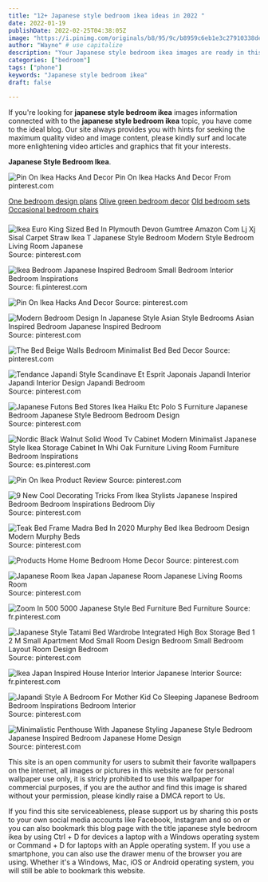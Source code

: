 ```yaml
---
title: "12+ Japanese style bedroom ikea ideas in 2022 "
date: 2022-01-19
publishDate: 2022-02-25T04:38:05Z
image: "https://i.pinimg.com/originals/b8/95/9c/b8959c6eb1e3c27910338de9759d307a.jpg"
author: "Wayne" # use capitalize
description: "Your Japanese style bedroom ikea images are ready in this website. Japanese style bedroom ikea are a topic that is being searched for and liked by netizens today. You can Get the Japanese style bedroom ikea files here. Download all free photos and vectors."
categories: ["bedroom"]
tags: ["phone"]
keywords: "Japanese style bedroom ikea"
draft: false

---
```


If you're looking for **japanese style bedroom ikea** images information connected with to the **japanese style bedroom ikea** topic, you have come to the ideal  blog.  Our site always  provides you with  hints  for seeking  the maximum  quality video and image  content, please kindly surf and locate more enlightening video articles and graphics  that fit your interests.

**Japanese Style Bedroom Ikea**. 

![Pin On Ikea Hacks And Decor](https://i.pinimg.com/736x/c4/6a/d4/c46ad406c5716cf1fef98ad9eab2dc1f.jpg "Pin On Ikea Hacks And Decor")
Pin On Ikea Hacks And Decor From pinterest.com

[One bedroom design plans](/one-bedroom-design-plans/)
[Olive green bedroom decor](/olive-green-bedroom-decor/)
[Old bedroom sets](/old-bedroom-sets/)
[Occasional bedroom chairs](/occasional-bedroom-chairs/)



### 

 


![Ikea Euro King Sized Bed In Plymouth Devon Gumtree Amazon Com Lj Xj Sisal Carpet Straw Ikea T Japanese Style Bedroom Modern Style Bedroom Living Room Japanese](https://i.pinimg.com/originals/c0/b9/6a/c0b96a7773030c169c56061d2ab378c9.jpg "Ikea Euro King Sized Bed In Plymouth Devon Gumtree Amazon Com Lj Xj Sisal Carpet Straw Ikea T Japanese Style Bedroom Modern Style Bedroom Living Room Japanese")
Source: pinterest.com

 

![Ikea Bedroom Japanese Inspired Bedroom Small Bedroom Interior Bedroom Inspirations](https://i.pinimg.com/originals/b7/aa/b0/b7aab008e7ef82445f873adae7043b00.jpg "Ikea Bedroom Japanese Inspired Bedroom Small Bedroom Interior Bedroom Inspirations")
Source: fi.pinterest.com

 

![Pin On Ikea Hacks And Decor](https://i.pinimg.com/736x/c4/6a/d4/c46ad406c5716cf1fef98ad9eab2dc1f.jpg "Pin On Ikea Hacks And Decor")
Source: pinterest.com

 

![Modern Bedroom Design In Japanese Style Asian Style Bedrooms Asian Inspired Bedroom Japanese Inspired Bedroom](https://i.pinimg.com/originals/ce/61/83/ce6183f6d7c49ba40eee699af9ebabb7.jpg "Modern Bedroom Design In Japanese Style Asian Style Bedrooms Asian Inspired Bedroom Japanese Inspired Bedroom")
Source: pinterest.com

 

![The Bed Beige Walls Bedroom Minimalist Bed Bed Decor](https://i.pinimg.com/originals/77/c3/1a/77c31af17658ba579cdd54f45fd3297b.jpg "The Bed Beige Walls Bedroom Minimalist Bed Bed Decor")
Source: pinterest.com

 

![Tendance Japandi Style Scandinave Et Esprit Japonais Japandi Interior Japandi Interior Design Japandi Bedroom](https://i.pinimg.com/originals/ce/0c/1a/ce0c1aade7c49f18c49055d87214b6ef.png "Tendance Japandi Style Scandinave Et Esprit Japonais Japandi Interior Japandi Interior Design Japandi Bedroom")
Source: pinterest.com

 

![Japanese Futons Bed Stores Ikea Haiku Etc Polo S Furniture Japanese Bedroom Japanese Style Bedroom Bedroom Design](https://i.pinimg.com/originals/ef/13/63/ef1363a0bd7493cf64a3b1bb23e4033a.jpg "Japanese Futons Bed Stores Ikea Haiku Etc Polo S Furniture Japanese Bedroom Japanese Style Bedroom Bedroom Design")
Source: pinterest.com

 

![Nordic Black Walnut Solid Wood Tv Cabinet Modern Minimalist Japanese Style Ikea Storage Cabinet In Whi Oak Furniture Living Room Furniture Bedroom Inspirations](https://i.pinimg.com/originals/53/7e/c0/537ec057e973e5d9784d4e3eb0355965.jpg "Nordic Black Walnut Solid Wood Tv Cabinet Modern Minimalist Japanese Style Ikea Storage Cabinet In Whi Oak Furniture Living Room Furniture Bedroom Inspirations")
Source: es.pinterest.com

 

![Pin On Ikea Product Review](https://i.pinimg.com/564x/bb/87/17/bb871765c84db8d0afd341b1048e0ec4.jpg "Pin On Ikea Product Review")
Source: pinterest.com

 

![9 New Cool Decorating Tricks From Ikea Stylists Japanese Inspired Bedroom Bedroom Inspirations Bedroom Diy](https://i.pinimg.com/originals/b7/f8/6e/b7f86e14bded21ca70c0904ea82ce8b0.png "9 New Cool Decorating Tricks From Ikea Stylists Japanese Inspired Bedroom Bedroom Inspirations Bedroom Diy")
Source: pinterest.com

 

![Teak Bed Frame Madra Bed In 2020 Murphy Bed Ikea Bedroom Design Modern Murphy Beds](https://i.pinimg.com/originals/39/ce/c3/39cec36bd33dd7a1f04fe25a9de48576.jpg "Teak Bed Frame Madra Bed In 2020 Murphy Bed Ikea Bedroom Design Modern Murphy Beds")
Source: pinterest.com

 

![Products Home Home Bedroom Home Decor](https://i.pinimg.com/originals/88/d5/0c/88d50c223e1daa4ed80558d20956ebaf.jpg "Products Home Home Bedroom Home Decor")
Source: pinterest.com

 

![Japanese Room Ikea Japan Japanese Room Japanese Living Rooms Room](https://i.pinimg.com/474x/0a/6f/56/0a6f5645e1dabf98224b8acebc279003.jpg "Japanese Room Ikea Japan Japanese Room Japanese Living Rooms Room")
Source: pinterest.com

 

![Zoom In 500 5000 Japanese Style Bed Furniture Bed Furniture](https://i.pinimg.com/originals/ed/c6/b7/edc6b75c5dbddd7ad6a5dfaa9bd15512.jpg "Zoom In 500 5000 Japanese Style Bed Furniture Bed Furniture")
Source: fr.pinterest.com

 

![Japanese Style Tatami Bed Wardrobe Integrated High Box Storage Bed 1 2 M Small Apartment Mod Small Room Design Bedroom Small Bedroom Layout Room Design Bedroom](https://i.pinimg.com/736x/70/24/fe/7024fe9085849f6a7e75db293982abb5.jpg "Japanese Style Tatami Bed Wardrobe Integrated High Box Storage Bed 1 2 M Small Apartment Mod Small Room Design Bedroom Small Bedroom Layout Room Design Bedroom")
Source: pinterest.com

 

![Ikea Japan Inspired House Interior Interior Japanese Interior](https://i.pinimg.com/originals/37/31/54/373154dca0f5eb465e42e9212c764f1a.jpg "Ikea Japan Inspired House Interior Interior Japanese Interior")
Source: fr.pinterest.com

 

![Japandi Style A Bedroom For Mother Kid Co Sleeping Japanese Bedroom Bedroom Inspirations Bedroom Interior](https://i.pinimg.com/originals/27/4d/d9/274dd90ca4f0e2dd7f9d359bcd3a2d13.png "Japandi Style A Bedroom For Mother Kid Co Sleeping Japanese Bedroom Bedroom Inspirations Bedroom Interior")
Source: pinterest.com

 

![Minimalistic Penthouse With Japanese Styling Japanese Style Bedroom Japanese Inspired Bedroom Japanese Home Design](https://i.pinimg.com/originals/b8/95/9c/b8959c6eb1e3c27910338de9759d307a.jpg "Minimalistic Penthouse With Japanese Styling Japanese Style Bedroom Japanese Inspired Bedroom Japanese Home Design")
Source: pinterest.com

 

This site is an open community for users to submit their favorite wallpapers on the internet, all images or pictures in this website are for personal wallpaper use only, it is stricly prohibited to use this wallpaper for commercial purposes, if you are the author and find this image is shared without your permission, please kindly raise a DMCA report to Us.

If you find this site serviceableness, please support us by sharing this posts to your own social media accounts like Facebook, Instagram and so on or you can also bookmark this blog page with the title japanese style bedroom ikea by using Ctrl + D for devices a laptop with a Windows operating system or Command + D for laptops with an Apple operating system. If you use a smartphone, you can also use the drawer menu of the browser you are using. Whether it's a Windows, Mac, iOS or Android operating system, you will still be able to bookmark this website.
